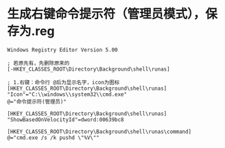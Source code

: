 # 生成右键命令提示符（管理员模式），保存为.reg

    Windows Registry Editor Version 5.00

    ; 若原先有，先删除原来的
    [-HKEY_CLASSES_ROOT\Directory\Background\shell\runas]

    ; 1.右键：命令行 @后为显示名字，icon为图标
    [HKEY_CLASSES_ROOT\Directory\Background\shell\runas]
    "Icon"="C:\\windows\\system32\\cmd.exe"
    @="命令提示符(管理员)"

    [HKEY_CLASSES_ROOT\Directory\Background\shell\runas]
    "ShowBasedOnVelocityId"=dword:00639bc8
    
    [HKEY_CLASSES_ROOT\Directory\Background\shell\runas\command]
    @="cmd.exe /s /k pushd \"%V\""
